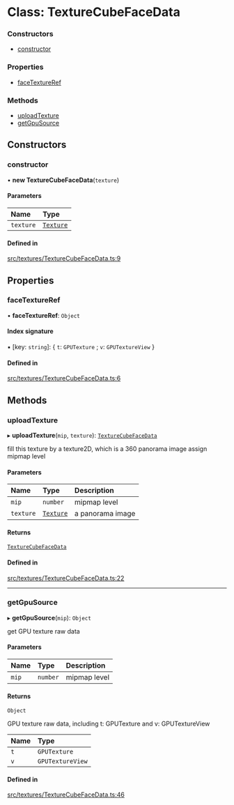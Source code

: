 # Class: TextureCubeFaceData

### Constructors

- [constructor](TextureCubeFaceData.md#constructor)

### Properties

- [faceTextureRef](TextureCubeFaceData.md#facetextureref)

### Methods

- [uploadTexture](TextureCubeFaceData.md#uploadtexture)
- [getGpuSource](TextureCubeFaceData.md#getgpusource)

## Constructors

### constructor

• **new TextureCubeFaceData**(`texture`)

#### Parameters

| Name | Type |
| :------ | :------ |
| `texture` | [`Texture`](Texture.md) |

#### Defined in

[src/textures/TextureCubeFaceData.ts:9](https://github.com/Orillusion/orillusion/blob/main/src/textures/TextureCubeFaceData.ts#L9)

## Properties

### faceTextureRef

• **faceTextureRef**: `Object`

#### Index signature

▪ [key: `string`]: { `t`: `GPUTexture` ; `v`: `GPUTextureView`  }

#### Defined in

[src/textures/TextureCubeFaceData.ts:6](https://github.com/Orillusion/orillusion/blob/main/src/textures/TextureCubeFaceData.ts#L6)

## Methods

### uploadTexture

▸ **uploadTexture**(`mip`, `texture`): [`TextureCubeFaceData`](TextureCubeFaceData.md)

fill this texture by a texture2D, which is a 360 panorama image
assign mipmap level

#### Parameters

| Name | Type | Description |
| :------ | :------ | :------ |
| `mip` | `number` | mipmap level |
| `texture` | [`Texture`](Texture.md) | a panorama image |

#### Returns

[`TextureCubeFaceData`](TextureCubeFaceData.md)

#### Defined in

[src/textures/TextureCubeFaceData.ts:22](https://github.com/Orillusion/orillusion/blob/main/src/textures/TextureCubeFaceData.ts#L22)

___

### getGpuSource

▸ **getGpuSource**(`mip`): `Object`

get GPU texture raw data

#### Parameters

| Name | Type | Description |
| :------ | :------ | :------ |
| `mip` | `number` | mipmap level |

#### Returns

`Object`

GPU texture raw data, including t: GPUTexture and v: GPUTextureView

| Name | Type |
| :------ | :------ |
| `t` | `GPUTexture` |
| `v` | `GPUTextureView` |

#### Defined in

[src/textures/TextureCubeFaceData.ts:46](https://github.com/Orillusion/orillusion/blob/main/src/textures/TextureCubeFaceData.ts#L46)
